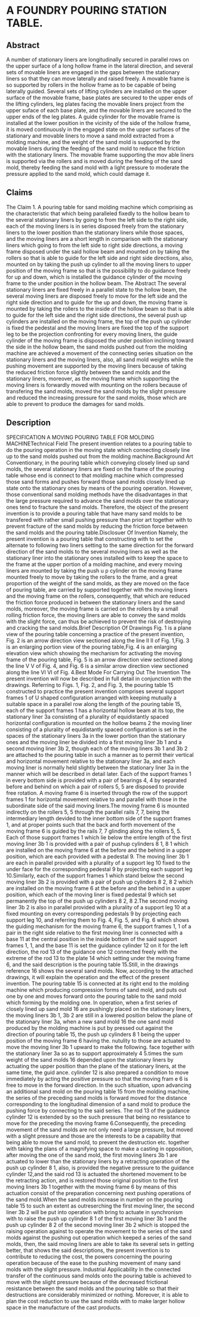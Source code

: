 # A FOUNDRY POURING STATION TABLE.

## Abstract
A number of stationary liners are longitudinally secured in parallel rows on the upper surface of a long hollow frame in the lateral direction, and several sets of movable liners are engaged in the gaps between the stationary liners so that they can move laterally and raised freely. A movable frame is so supported by rollers in the hollow frame as to be capable of being laterally guided. Several sets of lifting cylinders are installed on the upper surface of the movable frame, base plates are secured to the upper ends of the lifting cylinders, leg plates facing the movable liners project from the upper suface of each base plate, and the movable liners are secured to the upper ends of the leg plates. A guide cylinder for the movable frame is installed at the lower position in the vicinity of the side of the hollow frame, it is moved continuously in the engaged state on the upper surfaces of the stationary and movable liners to move a sand mold extracted from a molding machine, and the weight of the sand mold is supported by the movable liners during the feeding of the sand mold to reduce the friction with the stationary liners. The movable frame supporting the mov able liners is supported via the rollers and is moved during the feeding of the sand mold, thereby feeding the sand mold with a light pressure to moderate the pressure applied to the sand mold, which could damage it.

## Claims
The Claim 1. A pouring table for sand molding machine which comprising as the characteristic that which being paralleled fixedly to the hollow beam to the several stationary liners by going to from the left side to the right side, each of the moving liners is in series disposed freely from the stationary liners to the lower position than the stationary liners while those spaces, and the moving liners are a short length in comparison with the stationary liners which going to from the left side to right side directions, a moving frame disposed under the said hollow beam and mounted on by taking the rollers so that is able to guide for the left side and right side directions, also, mounted on by taking the push up cylinder to all the moving liners to upper position of the moving frame so that is the possibility to do guidance freely for up and down, which is installed the guidance cylinder of the moving frame to the under position in the hollow beam. The Abstract The several stationary liners are fixed freely in a parallel state to the hollow beam, the several moving liners are disposed freely to move for the left side and the right side direction and to guide for the up and down, the moving frame is mounted by taking the rollers to the inside of the hollow beam so that is able to guide for the left side and the right side directions, the several push up cylinders are installed on the moving frame, the top of the push up cylinder is fixed the pedestal and the moving liners are fixed the top of the support leg to be the projection confronting for every moving liners, the guide cylinder of the moving frame is disposed the under position inclining toward the side in the hollow beam, the sand molds pushed out from the molding machine are achieved a movement of the connecting series situation on the stationary liners and the moving liners, also, all sand mold weights while the pushing movement are supported by the moving liners because of taking the reduced friction force slightly between the sand molds and the stationary liners, moreover, as the moving frame which supporting the moving liners is forwardly moved with mounting on the rollers because of transfering the sand molds, moved the sand molds by the slight pressure and reduced the increasing pressure for the sand molds, those which are able to prevent to produce the damages for sand molds.

## Description
SPECIFICATION A MOVING POURING TABLE FOR MOLDING MACHINETechnical Field The present invention relates to a pouring table to do the pouring operation in the moving state which connecting closely line up to the sand molds pushed out from the molding machine.Background Art Conventionary, in the pouring table which conveying closely lined up sand molds, the several stationary liners are fixed on the frame of the pouring table whose end is connect to that molding machine which compressed those sand forms and pushes forward those sand molds closely lined up state onto the stationary ones by means of the pouring operation. However, those conventional sand molding methods have the disadvantages in that the large pressure required to advance the sand molds over the stationary ones tend to fracture the sand molds. Therefore, the object of the present invention is to provide a pouring table that have many sand molds to be transfered with rather small pushing pressure than prior art together with to prevent fracture of the sand molds by reducing the friction force between the sand molds and the pouring table.Disclosuer Of Invention Namely, the present invention is a pouring table that constructing with to set the alternate to following two liners setting to the same direction for the forward direction of the sand molds to the several moving liners as well as the stationary liner into the stationary ones installed with to keep the space to the frame at the upper portion of a molding machine, and every moving liners are mounted by taking the push u p cylinder on the moving frame mounted freely to move by taking the rollers to the frame, and a great proportion of the weight of the sand molds, as they are moved on the face of pouring table, are carried by supported together with the moving liners and the moving frame on the rollers, consequently, that which are reduced the friction force produced in between the stationary liners and the sand molds, moreover, the moving frame is carried on the rollers by a small rolling friction force, the moving liners are able to convey the sand molds with the slight force, can thus be achieved to prevent the risk of destroying and cracking the sand molds.Brief Description Of Drawings Fig. 1 is a plane view of the pouring table concerning a practice of the present invention, Fig. 2 is an arrow direction view sectioned along the line II II of Fig. 1,Fig. 3 is an enlarging portion view of the pouring table,Fig. 4 is an enlarging elevation view which showing the mechanism for activating the moving frame of the pouring table, Fig. 5 is an arrow direction view sectioned along the line V V of Fig. 4, and Fig. 6 is a similar arrow direction view sectioned along the line VI VI of Fig. 4.Best Mode For Carrying Out The Invention The present invention will now be described in full detail in conjunction with the drawings. Referring to Figs. 1, Fig. 2, and Fig. 3, the pouring table 15 constructed to practice the present invention comprises several support frames 1 of U shaped configuration arranged with keeping mutually a suitable space in a parallel row along the length of the pouring table 15, each of the support frames 1 has a horizontal hollow beam at its top, the stationary liner 3a consisting of a plurality of equidistantly spaced horizontal configuration is mounted on the hollow beams 2 the moving liner consisting of a plurality of equidistantly spaced configuration is set in the spaces of the stationary liners 3a in the lower portion than the stationary ones and the moving liner be divided into a first moving liner 3b 1 and a second moving liner 3b 2, though each of the moving liners 3b 1 and 3b 2 are attached to the pouring table in such a manner as to permit their vertical and horizontal movement relative to the stationary liner 3a, and each moving liner is normally held slightly between the stationary liner 3a in the manner which will be described in detail later. Each of the support frames 1 in every bottom side is provided with a pair of bearings 4, 4 by separated before and behind on which a pair of rollers 5, 5 are disposed to provide free rotation. A moving frame 6 is inserted through the row of the support frames 1 for horizontal movement relative to and parallel with those in the subordinate side of the said moving liners.The moving frame 6 is mounted indirectly on the rollers 5, 5 through the parallel rails 7, 7, being the intermediary length devided to the inner bottom side of the support frames 1, and at proper points such that the back and forth movement of the moving frame 6 is guided by the rails 7, 7 glinding along the rollers 5, 5. Each of those support frames 1 which lie below the entire length of the first moving liner 3b 1 is provided with a pair of pushup cylinders 8 1, 8 1 which are installed on the moving frame 6 at the before and the behind in a upper position, which are each provided with a pedestal 9. The moving liner 3b 1 are each in parallel provided with a plurality of a support leg 10 fixed to the under face for the corresponding pedestal 9 by projecting each support leg 10.Similarly, each of the support frames 1 which stand below the second moving liner 3b 2 is provided with a pair of push up cylinders 8 2, 8 2 which are installed on the moving frame 6 at the before and the behind in a upper position, which each of the moving liner is fixed pedestal 9 which set permanently the top of the push up cylinders 8 2, 8 2.The second moving liner 3b 2 is also in parallel provided with a plurality of a support leg 10 at a fixed mounting on every corresponding pedestals 9 by projecting each support leg 10, and referring them to Fig. 4, Fig. 5, and Fig. 6 which shows the guiding mechanism for the moving frame 6, the support frames 1, 1 of a pair in the right side relative to the first moving liner is connected with a base 11 at the central position in the inside bottom of the said support frames 1, 1, and the base 11 is set the guidance cylinder 12 on it for the left direction, the rod 13 of the guidance one 12 connected freely with the extreme of the rod 13 to the plate 14 which setting under the moving frame 6, and the said description is the pouring table 15.Still, in the drawings reference 16 shows the several sand molds. Now, according to the attached drawings, it will explain the operation and the effect of the present invention. The pouring table 15 is connected at its right end to the molding machine which producing compression forms of sand mold, and puts out one by one and moves forward onto the pouring table to the sand mold which forming by the molding one. In operation, when a first series of closely lined up sand mold 16 are pushingly placed on the stationary liners, the moving liners 3b 1, 3b 2 are still in a lowered position below the plane of the stationary liner 3a, when a new sand mold 16 the one sand mold produced by the molding machine is put by pressed out against the direction of pouring table 15, the push up cylinders 8 1 being the upper position of the moving frame 6 having the. nutulity to those are actuated to move the moving liner 3b 1 upward to make the following. face together with the stationary liner 3a so as to support approximately 4 5.times the sum weight of the sand molds 16 depended upon the stationary liners by actuating the upper position than the plane of the stationary liners, at the same time, the guid ance. cylinder 12 is also prepared a condition to move immediately by acting the positive pressure so that the moving fram e 6 is free to move in the forward direction. In the such situation, upon advancing an additional sand mold on the pouring table 15 from the molding machine, the series of the preceding sand molds is forward moved for the distance corresponding to the longitudinal dimension of a sand mold to produce the pushing force by connecting to the said series. The rod 13 of the guidance cylinder 12 is extended by so the such pressure that being no resistance to move for the preceding the moving frame 6.Consequently, the preceding movement of the sand molds are not only need a large pressure, but moved with a slight pressure and those are the interests to be a capability that being able to move the sand mold, to prevent the destruction etc. together with taking the plans of a magnifying space to make a casting in opposition, after moving the one of the sand mold, the first moving liners 3b 1 are actuated to lower than the stationary liners by a retracting operation of the push up cylinder 8 1, also, is provided the negative pressure to the guidance cylinder 12,and the said rod 13 is actuated the shortened movement to be the retracting action, and is restored those original position to the first moving liners 3b 1 together with the moving frame 6 by means of this actuation consist of the preparation concerning next pushing operations of the sand mold.When the sand molds increase in number on the pouring table 15 to such an extent as outreserching the first moving liner, the second liner 3b 2 will be put into operation with bring to actuate in synchronism with to raise the push up cylinder 8 1 of the first moving liner 3b 1 and the push up cylinder 8 2 of the second moving liner 3b 2 which is stopped the raising operation against to operate the movement to the series of the sand molds against the pushing out operation which keeped a series of the sand molds, then, the said moving liners are able to take its several sets in getting better, that shows the said descriptions, the present invention is to contribute to reducing the cost, the powers concerning the pouring operation because of the ease to the pushing movement of many sand molds with the slight pressure. Industrial Applicability In the connected transfer of the continuous sand molds onto the pouring table is achieved to move with the slight pressure because of the decreased frictional resistance between the sand molds and the pouring table so that their destructions are considerably minimized or nothing. Moreover, it is able to plan the cost reduction to use the sand molds with to make larger hollow space in the manufacture of the cast products.